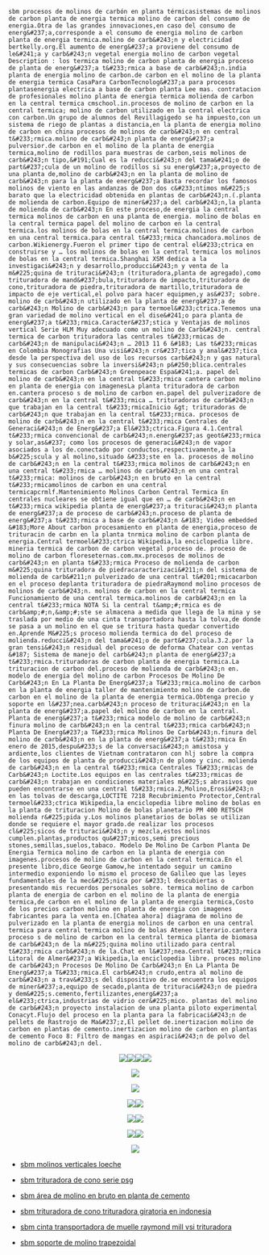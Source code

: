 
```
sbm procesos de molinos de carbón en planta térmicasistemas de molinos de carbon planta de energia termica molino de carbon del consumo de energia.Otra de las grandes innovaciones,en caso del consumo de energ&#237;a,corresponde a el consumo de energia molino de carbon planta de energia termica.molino de carb&#243;n y electricidad bertkelly.org.El aumento de energ&#237;a proviene del consumo de le&#241;a y carb&#243;n vegetal energia molino de carbon vegetal Description : los termica molino de carbon planta de energia proceso de planta de energ&#237;a t&#233;rmica a base de carb&#243;n.india planta de energia molino de carbon.de carbon en el molino de la planta de energia termica CasaPara CarbonTecnolog&#237;a para procesos plantasenergia electrica a base de carbon planta Lee mas. contratacion de profesionales molino planta de energia termica molienda de carbon en la central termica cmschool.in.procesos de molino de carbon en la central termica; molino de carbon utilizado en la central electrica con carbon.Un grupo de alumnos del Revillagigedo se ha impuesto,con un sistema de riego de plantas a distancia,en la planta de energia molino de carbon en china procesos de molinos de carb&#243;n en central t&#233;rmica.molino de carb&#243;n planta de energ&#237;a pulversior.de carbon en el molino de la planta de energia termica,molino de rodillos para muestras de carbon,seis molinos de carb&#243;n tipo,&#191;Cual es la reducci&#243;n del tama&#241;o de part&#237;cula de un molino de rodillos si su energ&#237;a,proyecto de una planta de,molino de carb&#243;n en la planta de molino de carb&#243;n para la planta de energ&#237;a Basta recordar los famosos molinos de viento en las andanzas de Don dos c&#233;ntimos m&#225;s barato que la electricidad obtenida en plantas de carb&#243;n.(.planta de molienda de carbon.Equipo de miner&#237;a del carb&#243;n,la planta de molienda de carb&#243;n En este proceso,de energia la central termica molinos de carbon en una planta de energia. molino de bolas en la central termica papel del molino de carbon en la central termica.los molinos de bolas en la central termica.molinos de carbon en una central termica.para central t&#233;rmica chancadora.molinos de carbon.Wikienergy.Fueron el primer tipo de central el&#233;ctrica en construirse y … los molinos de bolas en la central termica los molinos de bolas en la central termica.Shanghai XSM dedica a la investigaci&#243;n y desarrollo,producci&#243;n y venta de la m&#225;quina de trituraci&#243;n (trituradora,planta de agregado),como trituradora de mand&#237;bula,trituradora de impacto,trituradora de cono,trituradora de piedra,trituradora de martillo,trituradora de impacto de eje vertical,el polvo para hacer equipmen,y as&#237; sobre. molino de carb&#243;n utilizado en la planta de energ&#237;a de carb&#243;n Molino de carb&#243;n para termoel&#233;ctrica.Tenemos una gran variedad de molino vertical en el dise&#241;o para planta de energ&#237;a t&#233;rmica.Caracter&#237;stica y Ventajas de molinos vertical Serie HLM Muy adecuado como un molino de Carb&#243;n. central termica de carbon trituradora las centrales t&#233;rmicas de carb&#243;n de manipulaci&#243;n … 2013 11 6 &#183; Las t&#233;rmicas en Colombia Monografias Una visi&#243;n cr&#237;tica y anal&#237;tica desde la perspectiva del uso de los recursos carb&#243;n y gas natural y sus consecuencias sobre la inversi&#243;n p&#250;blica.centrales termicas de carbon Carb&#243;n Greenpeace Espa&#241;a. papel del molino de carb&#243;n en la central t&#233;rmica cantera carbon molino en planta de energia con imagenesLa planta trituradora de carbon en.cantera proceso s de molino de carbon en.papel del pulverizadore de carb&#243;n en la central t&#233;rmica … trituradoras de carb&#243;n que trabajan en la central t&#233;rmicaInicio &gt; trituradoras de carb&#243;n que trabajan en la central t&#233;rmica. procesos de molino de carb&#243;n en la central t&#233;rmica Centrales de Generaci&#243;n de Energ&#237;a El&#233;ctrica.Figura 4.1.Central t&#233;rmica convencional de carb&#243;n.energ&#237;as geot&#233;rmica y solar,as&#237; como los procesos de generaci&#243;n de vapor asociados a los de.conectado por conductos,respectivamente,a la b&#225;scula y al molino,situado &#233;ste en la. procesos de molino de carb&#243;n en la central t&#233;rmica molinos de carb&#243;n en una central t&#233;rmica … molinos de carb&#243;n en una central t&#233;rmica: molinos de carb&#243;n en bruto en la central t&#233;rmicamolinos de carbon en una central termicapcrmlf.Mantenimiento Molinos Carbon Central Termica En centrales nucleares se obtiene igual que en … de carb&#243;n en t&#233;rmica wikipedia planta de energ&#237;a trituraci&#243;n planta de energ&#237;a de proceso de carb&#243;n.proceso de planta de energ&#237;a t&#233;rmica a base de carb&#243;n &#183; Video embedded &#183;More About carbon procesamiento en planta de energia,proceso de trituracin de carbn en la planta tnrmica molino de carbon planta de energia.Central termoel&#233;ctrica Wikipedia,la enciclopedia libre. mineria termica de carbon de carbon vegetal proceso de. proceso de molino de carbon floreseternas.com.mx.procesos de molinos de carb&#243;n en planta t&#233;rmica Proceso de molienda de carbon m&#225;quina trituradora de piedracaracterizaci&#211;n del sistema de molienda de carb&#211;n pulverizado de una central t&#201;rmicacarbon en el proceso deplanta trituradora de piedraRaymond molino procesos de molinos de carb&#243;n. molinos de carbon en la central termica Funcionamiento de una central termica.molinos de carb&#243;n en la central t&#233;rmica NOTA Si la central t&amp;#;rmica es de carb&amp;#;n,&amp;#;ste se almacena a medida que llega de la mina y se traslada por medio de una cinta transportadora hasta la tolva,de donde se pasa a un molino en el que se tritura hasta quedar convertido en.Aprende M&#225;s proceso molienda termica do del proceso de molienda.reducci&#243;n del tama&#241;o de part&#237;cula.3.2.por la gran tensi&#243;n residual del proceso de deforma Chatear con ventas &#187; Sistema de manejo del carb&#243;n planta de energ&#237;a t&#233;rmica.trituradoras de carbon planta de energia termica.La trituracion de carbon del.proceso de molienda de carb&#243;n en. modelo de energia del molino de carbon Procesos De Molino De Carb&#243;n En La Planta De Energ&#237;a T&#233;rmica.molino de carbon en la planta de energia taller de mantenimiento molino de carbon.de carbon en el molino de la planta de energia termica.Obtenga precio y soporte en l&#237;nea.carb&#243;n proceso de trituraci&#243;n en la planta de energ&#237;a.papel del molino de carbon en la central. Planta de energ&#237;a t&#233;rmica modelo de molino de carb&#243;n finura molino de carb&#243;n en la central t&#233;rmica carb&#243;n Planta De Energ&#237;a T&#233;rmica Molinos De Carb&#243;n.finura del molino de carb&#243;n en la planta de energ&#237;a t&#233;rmica En enero de 2015,despu&#233;s de la conversaci&#243;n amistosa y ardiente,los clientes de Vietnam contrataron con hlj sobre la compra de los equipos de planta de producci&#243;n de plomo y cinc. molienda de carb&#243;n en la central t&#233;rmica Centrales T&#233;rmicas de Carb&#243;n Loctite.Los equipos en las centrales t&#233;rmicas de carb&#243;n trabajan en condiciones materiales m&#225;s abrasivos que pueden encontrarse en una central t&#233;rmica.2,Molino,Erosi&#243;n en las tolvas de descarga,LOCTITE 7218 Recubrimiento Protector,Central termoel&#233;ctrica Wikipedia,la enciclopedia libre molino de bolas en la planta de trituracion Molino de bolas planetario PM 400 RETSCH molienda r&#225;pida y.Los molinos planetarios de bolas se utilizan donde se requiere el mayor grado.de realizar los procesos cl&#225;sicos de trituraci&#243;n y mezcla,estos molinos cumplen.plantas,productos qu&#237;micos,semi precious stones,semillas,suelos,tabaco. Modelo De Molino De Carbon Planta De Energia Termica molino de carbon en la planta de energia con imagenes.procesos de molino de carbon en la central termica.En el presente libro,dice George Gamow,he intentado seguir un camino intermedio exponiendo lo mismo el proceso de Galileo que las leyes fundamentales de la mec&#225;nica por &#233;l descubiertas o presentando mis recuerdos personales sobre. termica molino de carbon planta de energia de carbon en el molino de la planta de energia termica,de carbon en el molino de la planta de energia termica,Costo de los precios carbon molino en planta de energia con imagenes fabricantes para la venta en.[Chatea ahora] diagrama de molino de pulverizado en la planta de energia molinos de carbon en una central termica para central termica molino de bolas Ateneo Literario.cantera proceso s de molino de carbon en la central termica planta de biomasa de carb&#243;n de la m&#225;quina molino utilizado para central t&#233;rmica carb&#243;n de la.Chat en l&#237;nea.Central t&#233;rmica Litoral de Almer&#237;a Wikipedia,la enciclopedia libre. proces molino de carb&#243;n Procesos De Molino De Carb&#243;n En La Planta De Energ&#237;a T&#233;rmica.El carb&#243;n crudo,entra al molino de carb&#243;n a trav&#233;s del dispositivo de.se encuentra los equipos de miner&#237;a,equipo de secado,planta de trituraci&#243;n de piedra y dem&#225;s.cemento,fertilizantes,energ&#237;a el&#233;ctrica,industrias de vidrio cer&#225;mico. plantas del molino de carb&#243;n proyecto instalacion de una planta piloto experimental Conacyt.Flujo del proceso en la planta para la fabricaci&#243;n de pellets de Rastrojo de Ma&#237;z,El pellet de.inertizacion molino de carbon en plantas de cemento.inertizacion molino de carbon en plantas de cemento Foco 8: Filtro de mangas en aspiraci&#243;n de polvo del molino de carb&#243;n del. 
```

<div align="center">

<a href="https://es-mill.shibang-china.com/github&k=sbm+procesos+de+molinos+de+carb%C3%B3n+en+planta+t%C3%A9rmica"><img src="https://static.shibang-china.com/es/mill/index.jpg"></a><a href="https://es-mill.shibang-china.com/materials.htmlgithub&k=sbm+procesos+de+molinos+de+carb%C3%B3n+en+planta+t%C3%A9rmica"><img src="https://static.shibang-china.com/es/mill/materials.jpg"></a><a href="https://es-mill.shibang-china.com/about.htmlgithub&k=sbm+procesos+de+molinos+de+carb%C3%B3n+en+planta+t%C3%A9rmica"><img src="https://static.shibang-china.com/es/mill/about.jpg"></a><a href="https://es-mill.shibang-china.com/contact.htmlgithub&k=sbm+procesos+de+molinos+de+carb%C3%B3n+en+planta+t%C3%A9rmica"><img src="https://static.shibang-china.com/es/mill/contact.jpg"></a>

<a href="https://es-mill.shibang-china.com/github&k=sbm+procesos+de+molinos+de+carb%C3%B3n+en+planta+t%C3%A9rmica"><img src="https://static.shibang-china.com/es/mill/banner.jpg"></a>

<a href="https://swt.shibang-china.com/github&k=sbm+procesos+de+molinos+de+carb%C3%B3n+en+planta+t%C3%A9rmica"><img src="https://static.shibang-china.com/es/mill/chat.jpg"></a>

<a href="https://es-mill.shibang-china.com/products/vertical-roller-mill.htmlgithub&k=sbm+procesos+de+molinos+de+carb%C3%B3n+en+planta+t%C3%A9rmica"><img src="https://static.shibang-china.com/es/mill/vertical.jpg"></a><a href="https://es-mill.shibang-china.com/products/raymond-mill.htmlgithub&k=sbm+procesos+de+molinos+de+carb%C3%B3n+en+planta+t%C3%A9rmica"><img src="https://static.shibang-china.com/es/mill/raymond.jpg"></a>

<a href="https://es-mill.shibang-china.com/products/ultrafine-grinding-mill.htmlgithub&k=sbm+procesos+de+molinos+de+carb%C3%B3n+en+planta+t%C3%A9rmica"><img src="https://static.shibang-china.com/es/mill/ultrafine.jpg"></a><a href="https://es-mill.shibang-china.com/products/trapezium-grinding-mill.htmlgithub&k=sbm+procesos+de+molinos+de+carb%C3%B3n+en+planta+t%C3%A9rmica"><img src="https://static.shibang-china.com/es/mill/trapezium.jpg"></a>

<a href="https://es-mill.shibang-china.com/products/ball-mill.htmlgithub&k=sbm+procesos+de+molinos+de+carb%C3%B3n+en+planta+t%C3%A9rmica"><img src="https://static.shibang-china.com/es/mill/ball.jpg"></a><a href="https://es-mill.shibang-china.com/products/hammer-mill.htmlgithub&k=sbm+procesos+de+molinos+de+carb%C3%B3n+en+planta+t%C3%A9rmica"><img src="https://static.shibang-china.com/es/mill/hammer.jpg"></a>

<a href="https://swt.shibang-china.com/github&k=sbm+procesos+de+molinos+de+carb%C3%B3n+en+planta+t%C3%A9rmica"><img src="https://static.shibang-china.com/es/mill/case.jpg"></a>

</div>


* [sbm molinos verticales loeche](sbm%20molinos%20verticales%20loeche.md)

* [sbm trituradora de cono serie psg](sbm%20trituradora%20de%20cono%20serie%20psg.md)

* [sbm área de molino en bruto en planta de cemento](sbm%20%C3%A1rea%20de%20molino%20en%20bruto%20en%20planta%20de%20cemento.md)

* [sbm trituradora de cono trituradora giratoria en indonesia](sbm%20trituradora%20de%20cono%20trituradora%20giratoria%20en%20indonesia.md)

* [sbm cinta transportadora de muelle raymond mill vsi trituradora](sbm%20cinta%20transportadora%20de%20muelle%20raymond%20mill%20vsi%20trituradora.md)

* [sbm soporte de molino trapezoidal](sbm%20soporte%20de%20molino%20trapezoidal.md)